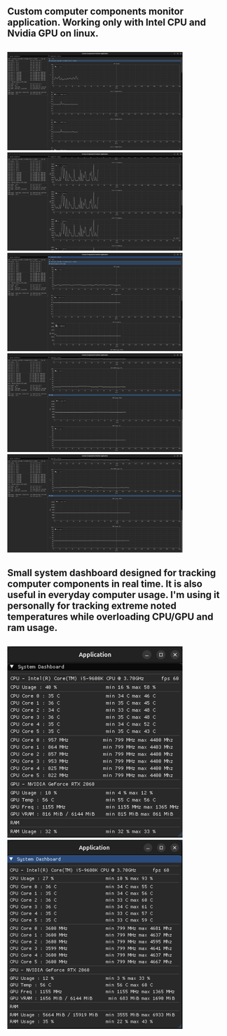 <h2><p>Custom computer components monitor application. Working only with Intel CPU and Nvidia GPU on linux.<p><h2>

<p allign="center">
    <img src="ss/4.png" alt="4" width="400">
    <img src="ss/5.png" alt="5" width="400">
    <img src="ss/6.png" alt="6" width="400">
    <img src="ss/7.png" alt="7" width="400">
    <img src="ss/8.png" ale="8" width="400">
</p>

<h2><p>Small system dashboard designed for tracking computer components in real time. It is also useful in everyday computer usage. I'm using it personally for tracking extreme noted temperatures while overloading CPU/GPU and ram usage.<p><h2>

<p allign="center">
    <img src="ss/1.png" alt="1" width="400">
    <img src="ss/3.png" alt="3" width="400">
</p>
